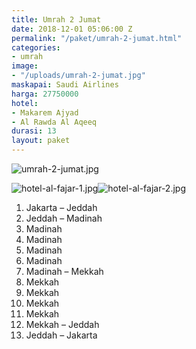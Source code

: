 ```yaml
---
title: Umrah 2 Jumat
date: 2018-12-01 05:06:00 Z
permalink: "/paket/umrah-2-jumat.html"
categories:
- umrah
image:
- "/uploads/umrah-2-jumat.jpg"
maskapai: Saudi Airlines
harga: 27750000
hotel:
- Makarem Ajyad
- Al Rawda Al Aqeeq
durasi: 13
layout: paket
---
```


![umrah-2-jumat.jpg](/uploads/umrah-2-jumat.jpg)

![hotel-al-fajar-1.jpg](/uploads/hotel-al-fajar-1.jpg)![hotel-al-fajar-2.jpg](/uploads/hotel-al-fajar-2.jpg)

1. Jakarta – Jeddah
2. Jeddah – Madinah
3. Madinah
4. Madinah
5. Madinah
6. Madinah
7. Madinah – Mekkah
8. Mekkah
9. Mekkah
10. Mekkah
11. Mekkah
12. Mekkah – Jeddah
13. Jeddah – Jakarta
